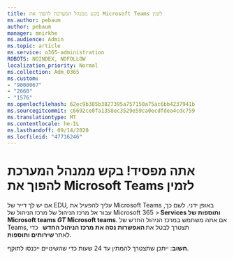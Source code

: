 ```yaml
---
title: בקש ממנהל המערכת להפוך את Microsoft Teams לזמין
ms.author: pebaum
author: pebaum
manager: mnirkhe
ms.audience: Admin
ms.topic: article
ms.service: o365-administration
ROBOTS: NOINDEX, NOFOLLOW
localization_priority: Normal
ms.collection: Adm_O365
ms.custom:
- "9000067"
- "2660"
- "1576"
ms.openlocfilehash: 62ec9b385b3827395a757150a75ac6bb4237941b
ms.sourcegitcommit: c6692ce0fa1358ec3529e59ca0ecdfdea4cdc759
ms.translationtype: MT
ms.contentlocale: he-IL
ms.lasthandoff: 09/14/2020
ms.locfileid: "47716246"
---
```

# <a name="youre-missing-out-ask-your-admin-to-enable-microsoft-teams"></a>אתה מפסיד! בקש ממנהל המערכת להפוך את Microsoft Teams לזמין

אם יש לך דייר של EDU, עליך להפעיל את Microsoft Teams באופן ידני. לשם כך, עבור אל מרכז הניהול של מרכז הניהול של Microsoft 365 > **Services ותוספות של Microsoft teams _GT_ Microsoft teams**. אם אתה משתמש במרכז הניהול החדש של Teams, תצטרך לבטל את **האפשרות נסה את מרכז הניהול החדש**   כדי לאתר **שירותים ותוספות**. 

**חשוב**: ייתכן שתצטרך להמתין עד 24 שעות כדי שהשינויים ייכנסו לתוקף.